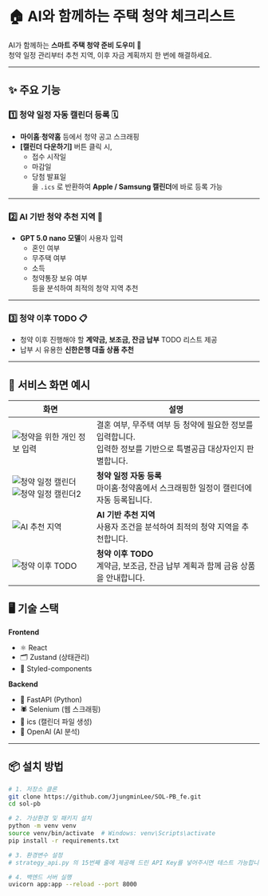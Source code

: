 # 🏠 AI와 함께하는 주택 청약 체크리스트

AI가 함께하는 **스마트 주택 청약 준비 도우미** 🏡  
청약 일정 관리부터 추천 지역, 이후 자금 계획까지 한 번에 해결하세요.

---

## ✨ 주요 기능

### 1️⃣ 청약 일정 자동 캘린더 등록 🗓️

- **마이홈**·**청약홈** 등에서 청약 공고 스크래핑
- **[캘린더 다운하기]** 버튼 클릭 시,
  - 접수 시작일
  - 마감일
  - 당첨 발표일  
    을 `.ics` 로 반환하여 **Apple / Samsung 캘린더**에 바로 등록 가능

---

### 2️⃣ AI 기반 청약 추천 지역 📍

- **GPT 5.0 nano 모델**이 사용자 입력
  - 혼인 여부
  - 무주택 여부
  - 소득
  - 청약통장 보유 여부  
    등을 분석하여 최적의 청약 지역 추천

---

### 3️⃣ 청약 이후 TODO 📋

- 청약 이후 진행해야 할 **계약금, 보조금, 잔금 납부** TODO 리스트 제공
- 납부 시 유용한 **신한은행 대출 상품 추천**

---

## 📸 서비스 화면 예시

| 화면                                                                                                                                                                                                            | 설명                                                                                                                 |
| --------------------------------------------------------------------------------------------------------------------------------------------------------------------------------------------------------------- | -------------------------------------------------------------------------------------------------------------------- |
| ![청약을 위한 개인 정보 입력](https://github.com/user-attachments/assets/028024b7-e59a-423a-b36c-592c2f023961)                                                                                                  | 결혼 여부, 무주택 여부 등 청약에 필요한 정보를 입력합니다.<br>입력한 정보를 기반으로 특별공급 대상자인지 판별합니다. |
| ![청약 일정 캘린더](https://github.com/user-attachments/assets/a4f117b1-e436-490a-bb64-ba27ee307333) <br> ![청약 일정 캘린더2](https://github.com/user-attachments/assets/25f256dc-e245-4a55-a01e-f00969cd1e0b) | **청약 일정 자동 등록**<br>마이홈·청약홈에서 스크래핑한 일정이 캘린더에 자동 등록됩니다.                             |
| ![AI 추천 지역](https://github.com/user-attachments/assets/055575bd-b2f2-478d-9102-d75dd8f323bf)                                                                                                                | **AI 기반 추천 지역**<br>사용자 조건을 분석하여 최적의 청약 지역을 추천합니다.                                       |
| ![청약 이후 TODO](https://github.com/user-attachments/assets/ff32b522-5652-4aa1-a218-6c9883eb9ce6)                                                                                                              | **청약 이후 TODO**<br>계약금, 보조금, 잔금 납부 계획과 함께 금융 상품을 안내합니다.                                  |

## 🖥 기술 스택

**Frontend**

- ⚛️ React
- 🗂 Zustand (상태관리)
- 🎨 Styled-components

**Backend**

- 🚀 FastAPI (Python)
- 🕷 Selenium (웹 스크래핑)
- 📅 ics (캘린더 파일 생성)
- 🤖 OpenAI (AI 분석)

---

## 📦 설치 방법

```bash
# 1. 저장소 클론
git clone https://github.com/JjungminLee/SOL-PB_fe.git
cd sol-pb

# 2. 가상환경 및 패키지 설치
python -m venv venv
source venv/bin/activate  # Windows: venv\Scripts\activate
pip install -r requirements.txt

# 3. 환경변수 설정
# strategy_api.py 의 15번째 줄에 제공해 드린 API Key를 넣어주시면 테스트 가능합니다.

# 4. 백엔드 서버 실행
uvicorn app:app --reload --port 8000
```
